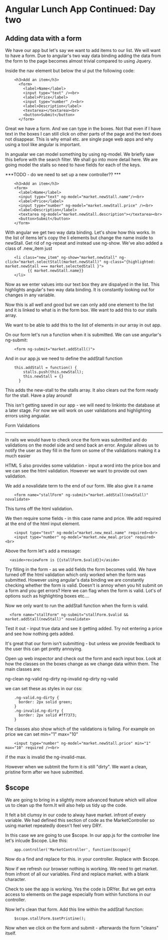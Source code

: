 
Angular Lunch App Continued: Day two  
=============

Adding data with a form
-----------------------


We have our app but let's say we want to add items to our list. We will want to have a form.  Due to angular's two way data binding adding the data from the form to the page becomes almost trivial compared to using Jquery.  

Inside the nav element but below the ul put the following code:

```  
    <h3>Add an item</h3>
      <form>
        <label>Name</label>
        <input type="text" /><br>
        <label>Price</label>
        <input type="number" /><br>
        <label>Description</label>
        <textarea></textarea><br>
        <button>Submit</button>
      </form>
```

Great we have a form.  And we can type in the boxes. Not that even if I have text in the boxes I can still click on other parts of the page and the text does not disappear. This is why email etc. are single page web apps and why using a tool like angular is important.  



In angualar we can model something by using ng-model. We briefly saw this before with the search filter. We shall go into more detail here.  We are going model the stalls so need to have fields for each of the keys.

***TODO  -  do we need to set up a new controller??  ***
```   
    <h3>Add an item</h3>
    <form>
      <label>Name</label>
      <input type="text" ng-model="market.newStall.name"/><br>
      <label>Price</label>
      <input type="number" ng-model="market.newStall.price" /><br>
      <label>Description</label>
      <textarea ng-model="market.newStall.description"></textarea><br>
      <button>Submit</button>
    </form>
```   



With angular we get two way data binding.  Let's show how this works. In the list of items let's copy the li elements but change the name inside to newStall.  Get rid of ng-repeat and instead use ng-show. We've also added a class of .new_item just 

```  
    <li class="new_item" ng-show="market.newStall" ng-click="market.selectStall(market.newStall)" ng-class="{highlighted: market.newStall === market.selectedStall }">
          {{ market.newStall.name}}
    </li>
```  

Now as we enter values into our text box they are dispalyed in the list. This highlights angular's two way data binding.  It is constantly looking out for changes in any variable. 

Now this is all well and good but we can only add one element to the list and it is linked to what is in the form box. We want to add this to our stalls array. 

We want to be able to add this to the list of elements in our array in out app.

On our form let's run a function when it is submitted.  We can use angurlar's ng-submit:

```   
    <form ng-submit="market.addStall()">  
```

And in our app.js we need to define the addStall function

```  
    this.addStall = function() {  
        stalls.push(this.newStall);    
        this.newStall = {}  
      }  
```  
This adds the new-stall to the stalls array.  It also clears out the form ready for the stall.  Have a play around! 

This isn't getting saved in our app - we will need to linkinto the database at a later stage. For now we will work on user validations and highlighting errors using angualar.  

Form Validations
_________________

In rails we would have to check once the form was submitted and do validations on the model side and send back an error.  Angular allows us to notify the user as they fill in the form on some of the validations making it a much easier 

HTML 5 also provides some validation - input a word into the price box and we can see the html validation.   However we want to provide out own validation. 

We add a novalidate term to the end of our form.  We also give it a name

```  
    <form name="stallForm" ng-submit="market.addStall(newStall)" novalidate>  
```  

This turns off the html validation.

We then require some fields - in this case name and price. We add required at the end of the html input element.

``` 
    <input type="text" ng-model="market.new_meal.name" required><br>
    <input type="number" ng-model="market.new_meal.price" required><br>
```

Above the form let's add a message:

```
  <aside>reviewForm is {{stallForm.$valid}}</aside>
```  

Try filling in the form - as we add fields the form becomes valid.  We have turned off the html validation which only worked when the form was submitted.  However using angular's data binding we are constantly checking whether the form is valid. Doesn't is annoy when you hit submit on a form and you get errors?  Here we can flag when the form is valid.  Lot's of options such as highlighting boxes etc....

Now we only want to run the addStall function when the form is valid.

```  
  <form name="stallForm" ng-submit="stallForm.$valid && market.addStall(newStall)" novalidate>
```  

Test it out - input true data and see it getting added.  Try not entering a price and see how nothing gets added.

It's great that our form isn't submitting - but unless we provide feedback to the user this can get pretty annoying. 

Open up web inspector and check out the form and each input box.  Look at how the classes on the boxes change as we change data within them.  The main classes are:

ng-clean  ng-valid
ng-dirty ng-invalid
ng-dirty ng-valid


we can set these as styles in our css:

```
    .ng-valid.ng-dirty {
      border: 2px solid green;
    }
    .ng-invalid.ng-dirty {
      border: 2px solid #ff7373;
    }
```  

The classes also show which of the validations is failing.  For example on price we can set min="1" max="10"

```  
    <input type="number" ng-model="market.newStall.price" min="1" max="10" required /><br>
```  
if the max is invalid the ng-invalid-max.  

However when we subtmit the form it is still "dirty". We want a clean, pristine form after we have submitted.

$scope
--------

We are going to bring in a slightly more advanced feature which will allow us to clean up the form.It will also help us tidy up the code.  

It felt a bit clumsy in our code to alway have market.  infront of every variable.  We had defined this section of code as the MarketController so using market repeatedly doesn't feel very DRY.

In this case we are going to use $scope.  In our app.js for the controller line let's inlcude $scope. Like this:  

```
    app.controller('MarketController', function($scope){  
```

Now do a find and replace for this.  in your controller.  Replace with $scope.

Now if we refresh our browser nothing is working.  We need to get market.  from infront of all our variables.  Find and replace market.  with a blank character.

Check to see the app is working.  Yes the code is DRYer.  But we get extra access to elements on the page especially from within functions in our controller.

Now let's clean that form.  Add this line within the addStall  function:  
```
    $scope.stallForm.$setPristine();
```   

Now when we click on the form and submit - afterwards the form "cleans" itself.















